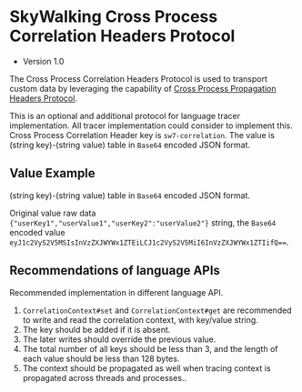 # SkyWalking Cross Process Correlation Headers Protocol
* Version 1.0

The Cross Process Correlation Headers Protocol is used to transport custom data by leveraging the capability of [Cross Process Propagation Headers Protocol](Skywalking-Cross-Process-Propagation-Headers-Protocol-v2.md). 

This is an optional and additional protocol for language tracer implementation. All tracer implementation could consider to implement this.
Cross Process Correlation Header key is `sw7-correlation`. The value is (string key)-(string value) table in `Base64` encoded JSON format.

## Value Example
(string key)-(string value) table in `Base64` encoded JSON format.

Original value raw data `{"userKey1","userValue1","userKey2":"userValue2"}` string, the `Base64` encoded value
`eyJ1c2VyS2V5MSIsInVzZXJWYWx1ZTEiLCJ1c2VyS2V5MiI6InVzZXJWYWx1ZTIifQ==`.

## Recommendations of language APIs
Recommended implementation in different language API.

1. `CorrelationContext#set` and `CorrelationContext#get` are recommended to write and read the correlation context, with key/value string.
1. The key should be added if it is absent.
1. The later writes should override the previous value.
1. The total number of all keys should be less than 3, and the length of each value should be less than 128 bytes.
1. The context should be propagated as well when tracing context is propagated across threads and processes..
